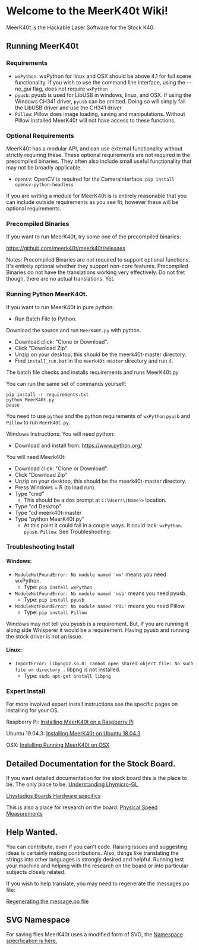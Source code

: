 # Welcome to the MeerK40t Wiki!

MeerK40t is the Hackable Laser Software for the Stock K40.


## Running MeerK40t

### Requirements
* `wxPython`: wxPython for linux and OSX should be above 4.1 for full scene functionality. If you wish to use the command line interface, using the --no_gui flag, does not require `wxPython`
* `pyusb`: pyusb is used for LibUSB in windows, linux, and OSX. If using the Windows CH341 driver, `pyusb` can be omitted. Doing so will simply fail the LibUSB driver and use the CH341 driver.
* `Pillow`: Pillow does image loading, saving and manipulations. Without Pillow installed MeerK40t will not have access to these functions.

### Optional Requirements
MeerK40t has a modular API, and can use external functionality without strictly requiring these. These optional requirements are not required in the precompiled binaries. They often also include small useful functionality that may not be broadly applicable.

* `OpenCV`: OpenCV is required for the CameraInterface. `pip install opencv-python-headless`

If you are writing a module for MeerK40t is is entirely reasonable that you can include outside requirements as you see fit, however these will be optional requirements.


### Precompiled Binaries

If you want to run MeerK40t, try some one of the precompiled binaries:

https://github.com/meerk40t/meerk40t/releases

Notes:
Precompiled Binaries are not required to support optional functions. It's entirely optional whether they support non-core features.
Precompiled Binaries do not have the translations working very effectively. Do not fret though, there are no actual translations. Yet. 


### Running Python MeerK40t.

If you want to run MeerK40t in pure python:

* Run Batch File to Python.

Download the source and run `MeerK40t.py` with python. 

* Download click: "Clone or Download".
* Click "Download Zip"
* Unzip on your desktop, this should be the meerk40t-master directory.
* Find `install_run.bat` in the `meerk40t-master` directory and run it.

The batch file checks and installs requirements and runs MeerK40t.py

You can run the same set of commands yourself:

```
pip install -r requirements.txt
python MeerK40t.py
pause
```

You need to use `python` and the python requirements of `wxPython` `pyusb` and `Pillow` to run `MeerK40t.py`.

Windows Instructions:
You will need python:
* Download and install from: https://www.python.org/

You will need Meerk40t:
* Download click: "Clone or Download".
* Click "Download Zip"
* Unzip on your desktop, this should be the meerk40t-master directory.
* Press Windows + R (to load run).
* Type "cmd" 
  * This should be a dos prompt at `C:\Users\(Name)>` location.
* Type "cd Desktop"
* Type "cd meerk40t-master
* Type "python MeerK40t.py"
  * At this point it could fail in a couple ways. It could lack: `wxPython`. `pyusb`. `Pillow`. See Troubleshooting:

### Troubleshooting Install

#### Windows:
* `ModuleNotFoundError: No module named 'wx'` means you need wxPython.
  * Type: `pip install wxPython`
* `ModuleNotFoundError: No module named 'usb'` means you need pyusb.
  * Type: `pip install pyusb`
* `ModuleNotFoundError: No module named 'PIL'` means you need Pillow.
  * Type: `pip install Pillow`

Windows may not tell you pyusb is a requirement. But, if you are running it along side Whisperer it would be a requirement. Having pyusb and running the stock driver is not an issue.

#### Linux:
* `ImportError: libpng12.so.0: cannot open shared object file: No such file or directory .` libpng is not installed.
  * Type: `sudo apt-get install libpng`

### Expert Install
For more involved expert install instructions see the specific pages on installing for your OS.

Raspberry Pi: [Installing MeerK40t on a Raspberry Pi](https://github.com/meerk40t/meerk40t/wiki/Installing-MeerK40t-on-a-Raspberry-Pi)

Ubuntu 19.04.3: [Installing MeerK40t on Ubuntu 18.04.3](github.com/meerk40t/meerk40t/wiki/Installing-MeerK40t-on-Ubuntu-18.04.3)

OSX: [Installing Running MeerK40t on OSX](github.com/meerk40t/meerk40t/wiki/Installing-Running-MeerK40t-on-OSX)

## Detailed Documentation for the Stock Board.

If you want detailed documentation for the stock board this is the place to be. The only place to be.
[Understanding Lhymicro-GL](github.com/meerk40t/meerk40t/wiki/Lhymicro-GL)

[Lhystudios Boards Hardware specifics](github.com/meerk40t/meerk40t/wiki/Lhystudios-Boards-Hardware-specifics)

This is also a place for research on the board:
[Physical Speed Measurements](github.com/meerk40t/meerk40t/wiki/Physical-Speed-Measurements)

## Help Wanted.

You can contribute, even if you can't code. Raising issues and suggesting ideas is certainly making contributions. Also, things like translating the strings into other languages is strongly desired and helpful. Running test your machine and helping with the research on the board or into particular subjects closely related.

If you wish to help translate, you may need to regenerate the messages.po file:

[Regenerating the message.po file](github.com/meerk40t/meerk40t/wiki/Regenerating-the-message.po-file)

## SVG Namespace

For saving files MeerK40t uses a modified form of SVG, the [Namespace specification is here.](https://github.com/meerk40t/meerk40t/wiki/Namespace)

